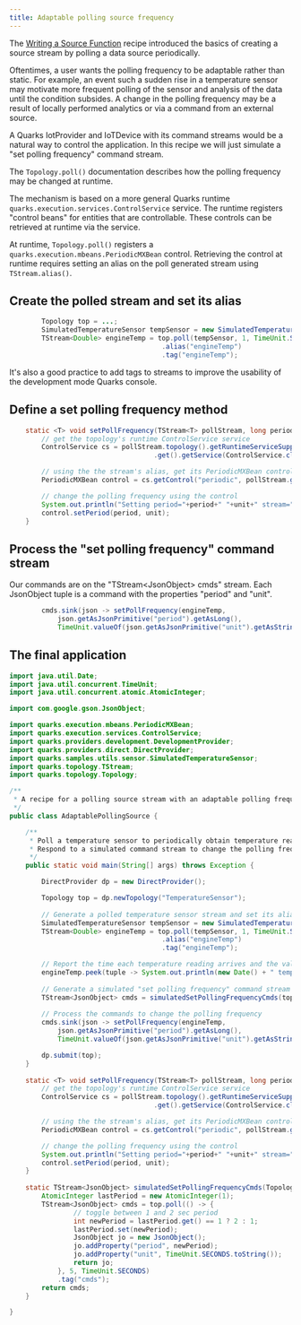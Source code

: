 ```yaml
---
title: Adaptable polling source frequency
---
```


The [Writing a Source Function](recipe_source_function.html) recipe introduced the basics of creating a source stream by polling a data source periodically.

Oftentimes, a user wants the polling frequency to be adaptable rather than static.  For example, an event such a sudden rise in a temperature sensor may motivate more frequent polling of the sensor and analysis of the data until the condition subsides.  A change in the polling frequency may be a result of locally performed analytics or via a command from an external source.

A Quarks IotProvider and IoTDevice with its command streams would be a natural way to control the application.  In this recipe we will just simulate a "set polling frequency" command stream.

The ``Topology.poll()`` documentation describes how the polling frequency may be changed at runtime.

The mechanism is based on a more general Quarks runtime ``quarks.execution.services.ControlService`` service.  The runtime registers "control beans" for entities that are controllable.  These controls can be retrieved at runtime via the service.

At runtime, ``Topology.poll()`` registers a ``quarks.execution.mbeans.PeriodicMXBean`` control. Retrieving the control at runtime requires setting an alias on the poll generated stream using ``TStream.alias()``.

## Create the polled stream and set its alias

```java
        Topology top = ...;
        SimulatedTemperatureSensor tempSensor = new SimulatedTemperatureSensor();
        TStream<Double> engineTemp = top.poll(tempSensor, 1, TimeUnit.SECONDS)
                                      .alias("engineTemp")
                                      .tag("engineTemp");
```

It's also a good practice to add tags to streams to improve the usability of the development mode Quarks console.

## Define a set polling frequency method

```java
    static <T> void setPollFrequency(TStream<T> pollStream, long period, TimeUnit unit) {
        // get the topology's runtime ControlService service
        ControlService cs = pollStream.topology().getRuntimeServiceSupplier()
                                    .get().getService(ControlService.class);

        // using the the stream's alias, get its PeriodicMXBean control
        PeriodicMXBean control = cs.getControl("periodic", pollStream.getAlias(), PeriodicMXBean.class);

        // change the polling frequency using the control
        System.out.println("Setting period="+period+" "+unit+" stream="+pollStream);
        control.setPeriod(period, unit);
    }
```

## Process the "set polling frequency" command stream

Our commands are on the "TStream&lt;JsonObject&gt; cmds" stream.  Each JsonObject tuple is a command with the properties "period" and "unit".

```java
        cmds.sink(json -> setPollFrequency(engineTemp,
            json.getAsJsonPrimitive("period").getAsLong(),
            TimeUnit.valueOf(json.getAsJsonPrimitive("unit").getAsString())));
```

## The final application

```java
import java.util.Date;
import java.util.concurrent.TimeUnit;
import java.util.concurrent.atomic.AtomicInteger;

import com.google.gson.JsonObject;

import quarks.execution.mbeans.PeriodicMXBean;
import quarks.execution.services.ControlService;
import quarks.providers.development.DevelopmentProvider;
import quarks.providers.direct.DirectProvider;
import quarks.samples.utils.sensor.SimulatedTemperatureSensor;
import quarks.topology.TStream;
import quarks.topology.Topology;

/**
 * A recipe for a polling source stream with an adaptable polling frequency.
 */
public class AdaptablePollingSource {

    /**
     * Poll a temperature sensor to periodically obtain temperature readings.
     * Respond to a simulated command stream to change the polling frequency.
     */
    public static void main(String[] args) throws Exception {

        DirectProvider dp = new DirectProvider();

        Topology top = dp.newTopology("TemperatureSensor");
        
        // Generate a polled temperature sensor stream and set its alias
        SimulatedTemperatureSensor tempSensor = new SimulatedTemperatureSensor();
        TStream<Double> engineTemp = top.poll(tempSensor, 1, TimeUnit.SECONDS)
                                      .alias("engineTemp")
                                      .tag("engineTemp");

        // Report the time each temperature reading arrives and the value
        engineTemp.peek(tuple -> System.out.println(new Date() + " temp=" + tuple));
        
        // Generate a simulated "set polling frequency" command stream
        TStream<JsonObject> cmds = simulatedSetPollingFrequencyCmds(top);
        
        // Process the commands to change the polling frequency
        cmds.sink(json -> setPollFrequency(engineTemp,
            json.getAsJsonPrimitive("period").getAsLong(),
            TimeUnit.valueOf(json.getAsJsonPrimitive("unit").getAsString())));

        dp.submit(top);
    }
    
    static <T> void setPollFrequency(TStream<T> pollStream, long period, TimeUnit unit) {
        // get the topology's runtime ControlService service
        ControlService cs = pollStream.topology().getRuntimeServiceSupplier()
                                    .get().getService(ControlService.class);

        // using the the stream's alias, get its PeriodicMXBean control
        PeriodicMXBean control = cs.getControl("periodic", pollStream.getAlias(), PeriodicMXBean.class);

        // change the polling frequency using the control
        System.out.println("Setting period="+period+" "+unit+" stream="+pollStream);
        control.setPeriod(period, unit);
    }
    
    static TStream<JsonObject> simulatedSetPollingFrequencyCmds(Topology top) {
        AtomicInteger lastPeriod = new AtomicInteger(1);
        TStream<JsonObject> cmds = top.poll(() -> {
                // toggle between 1 and 2 sec period
                int newPeriod = lastPeriod.get() == 1 ? 2 : 1;
                lastPeriod.set(newPeriod);
                JsonObject jo = new JsonObject();
                jo.addProperty("period", newPeriod);
                jo.addProperty("unit", TimeUnit.SECONDS.toString());
                return jo;
            }, 5, TimeUnit.SECONDS)
            .tag("cmds");
        return cmds;
    }

}

```
